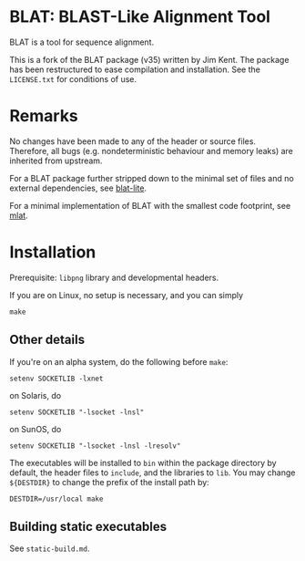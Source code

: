# BLAT: BLAST-Like Alignment Tool

BLAT is a tool for sequence alignment.

This is a fork of the BLAT package (v35) written by Jim Kent. The package has
been restructured to ease compilation and installation. See the `LICENSE.txt`
for conditions of use.

# Remarks

No changes have been made to any of the header or source files.
Therefore, all bugs (e.g. nondeterministic behaviour and memory leaks) are inherited from upstream.

For a BLAT package further stripped down to the minimal set of files and no external dependencies, see [blat-lite](https://github.com/djhshih/blat-lite).

For a minimal implementation of BLAT with the smallest code footprint, see [mlat](https://github.com/djhshih/mlat).

# Installation

Prerequisite: `libpng` library and developmental headers.

If you are on Linux, no setup is necessary, and you can simply

    make

## Other details

If you're on an alpha system, do the following before `make`:

    setenv SOCKETLIB -lxnet

on Solaris, do

    setenv SOCKETLIB "-lsocket -lnsl"

on SunOS, do

    setenv SOCKETLIB "-lsocket -lnsl -lresolv"


The executables will be installed to `bin` within the package directory by default, the header files to `include`, and the libraries to `lib`. You may change `${DESTDIR}` to change the prefix of the install path by:

    DESTDIR=/usr/local make

## Building static executables

See `static-build.md`.

